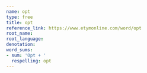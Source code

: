 ```yaml
---
name: opt
type: free
title: opt
reference_link: https://www.etymonline.com/word/opt
root_name: 
root_language: 
denotation: 
word_sums:
- sum: 'Opt + '
  respelling: opt
---
```


